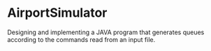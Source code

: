 # AirportSimulator
Designing and implementing a JAVA program that generates queues according to the commands read from an input file.
